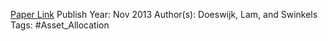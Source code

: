 
[Paper Link](https://papers.ssrn.com/sol3/papers.cfm?abstract_id=2352932)
Publish Year: Nov 2013
Author(s): Doeswijk, Lam, and Swinkels
Tags: #Asset_Allocation 